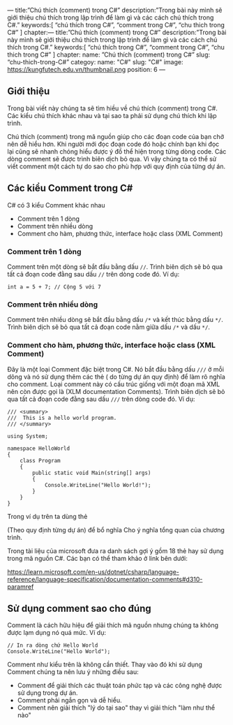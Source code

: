 —
title:”Chú thích (comment) trong C#”
description:”Trong bài này mình sẽ giới thiệu chú thích trong lập trình để làm gì và các cách chú thích trong C#.”
keywords:[
“chú thích trong C#”,
“comment trong C#”,
“chu thich trong C#”
]
chapter:—
title:”Chú thích (comment) trong C#”
description:”Trong bài này mình sẽ giới thiệu chú thích trong lập trình để làm gì và các cách chú thích trong C#.”
keywords:[
“chú thích trong C#”,
“comment trong C#”,
“chu thich trong C#”
]
chapter:
name: ”Chú thích (comment) trong C#”
slug: “chu-thich-trong-C#”
categoy:
name: "C#"
slug: "C#"
image: <https://kungfutech.edu.vn/thumbnail.png>
position: 6
—

## Giới thiệu

Trong bài viết này chúng ta sẽ tìm hiều về chú thích (comment) trong C#. Các kiểu chú thích khác nhau và tại sao ta phải sử dụng chú thích khi lập trình.

Chú thích (comment) trong mã nguồn giúp cho các đoạn code của bạn chở nên dễ hiểu hơn. Khi người mới đọc đoạn code đó hoặc chính bạn khi đọc lại cũng sẽ nhanh chóng hiểu được ý đồ thể hiện trong từng dòng code. Các dòng comment sẽ được trình biên dịch bỏ qua. Vì vậy chúng ta có thể sử viết comment một cách tự do sao cho phù hợp với quy định của từng dự án.

## Các kiểu Comment trong C#

C# có 3 kiểu Comment khác nhau
* Comment trên 1 dòng
* Comment trên nhiều dòng
* Comment cho hàm, phương thức, interface hoặc class (XML Comment)

### Comment trên 1 dòng

Comment trên một dòng sẽ bắt đầu bằng dấu `//`. Trình biên dịch sẽ bỏ qua tất cả đoạn code đằng sau dấu `//` trên dòng code đó. Ví dụ:

```
int a = 5 + 7; // Cộng 5 với 7
```
### Comment trên nhiều dòng

Comment trên nhiều dòng sẽ bắt đầu bằng dấu `/*` và kết thúc bằng dấu `*/`.  Trình biên dịch sẽ bỏ qua tất cả đoạn code nằm giữa dấu `/*` và dấu  `*/`.

### Comment cho hàm, phương thức, interface hoặc class (XML Comment)

Đây là một loại Comment đặc biệt trong C#. Nó bắt đầu bằng dấu `///` ở mỗi dõng và nó sử dụng thêm các thẻ ( do từng dự án quy định) để làm rõ nghĩa cho comment. Loại comment này có cấu trúc giống với một đoạn mã XML nên còn được gọi là (XLM documentation Comments). Trình biên dịch sẽ bỏ qua tất cả đoạn code đằng sau dấu `///` trên dòng code đó. Ví dụ:

```
/// <summary>
///  This is a hello world program.
/// </summary>

using System;

namespace HelloWorld
{
	class Program
	{
		public static void Main(string[] args)
		{
			Console.WriteLine("Hello World!");
		}
	}
}
```

Trong ví dụ trên ta dùng thẻ <summary> (Theo quy định từng dự án) để bổ nghĩa Cho ý nghĩa tổng quan của chương trình. 

Trong tài liệu của microsoft đưa ra danh sách gợi ý gồm 18 thẻ hay sử dụng trong mã nguồn C#. Các bạn có thể tham khảo ở link bên dưới:

https://learn.microsoft.com/en-us/dotnet/csharp/language-reference/language-specification/documentation-comments#d310-paramref

## Sử dụng comment sao cho đúng

Comment là cách hữu hiệu để giải thích mã nguồn nhưng chúng ta không được lạm dụng nó quá mức. Ví dụ:

```
// In ra dòng chứ Hello World
Console.WriteLine("Hello World");
```

Comment như kiểu trên là không cần thiết. Thay vào đó khi sử dụng Comment chúng ta nên lưu ý những điều sau:

* Comment để giải thích các thuật toán phức tạp và các công nghệ được sử dụng trong dự án.
* Comment phải ngắn gọn và dễ hiểu.
* Comment nên giải thích "lý do tại sao" thay vì giải thích "làm như thể nào"
